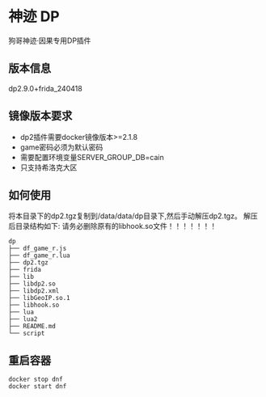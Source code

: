 # 神迹 DP

狗哥神迹·因果专用DP插件 

## 版本信息
dp2.9.0+frida_240418

## 镜像版本要求

* dp2插件需要docker镜像版本>=2.1.8
* game密码必须为默认密码
* 需要配置环境变量SERVER_GROUP_DB=cain
* 只支持希洛克大区

## 如何使用
将本目录下的dp2.tgz复制到/data/data/dp目录下,然后手动解压dp2.tgz。
解压后目录结构如下:
请务必删除原有的libhook.so文件！！！！！！！
```shell
dp
├── df_game_r.js
├── df_game_r.lua
├── dp2.tgz
├── frida
├── lib
├── libdp2.so
├── libdp2.xml
├── libGeoIP.so.1
├── libhook.so
├── lua
├── lua2
├── README.md
└── script
```

## 重启容器
```shell
docker stop dnf
docker start dnf
```
